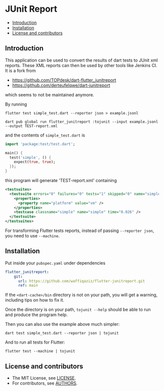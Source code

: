 JUnit Report
============

* [Introduction](#introduction)
* [Installation](#installation)
* [License and contributors](#license-and-contributors)

Introduction
------------

This application can be used to convert the results of dart tests to JUnit xml reports. These XML reports can then be used by other tools like Jenkins CI.
It is a fork from 

* <https://github.com/TOPdesk/dart-flutter_junitreport>
* <https://github.com/derteufelqwe/dart-junitreport>

which seems to not be maintained anymore.

By running

```Shell
flutter test simple_test.dart --reporter json > example.jsonl

dart pub global run flutter_junitreport :tojunit --input example.jsonl --output TEST-report.xml
```

and the contents of `simple_test.dart` is

```Dart
import 'package:test/test.dart';

main() {
  test('simple', () {
    expect(true, true);
  });
}
```

this program will generate 'TEST-report.xml' containing

```XML
<testsuites>
  <testsuite errors="0" failures="0" tests="1" skipped="0" name="simple" timestamp="2016-05-22T21:20:08">
    <properties>
      <property name="platform" value="vm" />
    </properties>
    <testcase classname="simple" name="simple" time="0.026" />
  </testsuite>
</testsuites>
```

For transforming Flutter tests reports, instead of passing `--reporter json`, you need to use `--machine`.

Installation
------------

Put inside your `pubspec.yaml` under dependencies

```yml
flutter_junitreport:
    git:
      url: https://github.com/waffiqaziz/flutter-junitreport.git
      ref: main
```

If the `<dart-cache>/bin` directory is not on your path, you will get a warning, including tips on how to fix it.

Once the directory is on your path, `tojunit --help` should be able to run and produce the program help.

Then you can also use the example above much simpler:

```Shell
dart test simple_test.dart --reporter json | tojunit
```

And to run all tests for Flutter:

```Shell
flutter test --machine | tojunit
```

License and contributors
------------------------

* The MIT License, see [LICENSE](LICENSE).
* For contributors, see [AUTHORS](AUTHORS).
